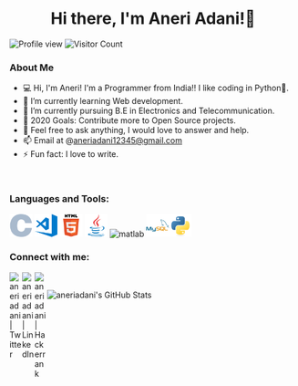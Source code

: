 <h1 align="center">Hi there, I'm Aneri Adani!👋</h1>

![Profile view](https://github.com/aneriadani762/?username=aneriadani762&color=blue)
![Visitor Count](https://profile-counter.glitch.me/{aneriadani762}/count.svg)

### About Me

- 💻 Hi, I'm Aneri! I'm a Programmer from India!! I like coding in Python🐍.
- 🌱 I’m currently learning Web development. 
- 💼 I’m currently pursuing B.E in Electronics and Telecommunication.
- 🥅 2020 Goals: Contribute more to Open Source projects.
- 💬 Feel free to ask anything, I would love to answer and help. 
- 📫 Email at @aneriadani12345@gmail.com
- ⚡ Fun fact: I love to write.

<br />

### Languages and Tools:

<p align="left"><img src="https://raw.githubusercontent.com/devicons/devicon/master/icons/c/c-original.svg" alt="C" width="40" height="40"/> <img src="https://raw.githubusercontent.com/github/explore/80688e429a7d4ef2fca1e82350fe8e3517d3494d/topics/visual-studio-code/visual-studio-code.png" alt="vs code" width="40" height="40"/> <img src="https://raw.githubusercontent.com/devicons/devicon/master/icons/html5/html5-original-wordmark.svg" alt="html5" width="40" height="40"/> <img src="https://raw.githubusercontent.com/devicons/devicon/master/icons/java/java-original.svg" alt="java" width="40" height="40"/> <img src="https://raw.githubusercontent.com/simple-icons/simple-icons/master/icons/mathworks.svg" alt="matlab" width="40" height="40"/> <img src="https://raw.githubusercontent.com/devicons/devicon/master/icons/mysql/mysql-original-wordmark.svg" alt="mysql" width="40" height="40"/><img src="https://raw.githubusercontent.com/devicons/devicon/master/icons/python/python-original.svg" alt="python" width="40" height="40"/>

<br>

### Connect with me:

[<img align="left" alt="aneriadani | Twitter" width="22px" src="https://cdn.jsdelivr.net/npm/simple-icons@v3/icons/twitter.svg" />][twitter]
[<img align="left" alt="aneriadani | LinkedIn" width="22px" src="https://cdn.jsdelivr.net/npm/simple-icons@v3/icons/linkedin.svg" />][linkedin]
[<img align="left" alt="aneriadani | Hackerrank" width="22px" src="https://cdn.jsdelivr.net/npm/simple-icons@v3/icons/hackerrank.svg" />][Hackerrank]

<br />

<img align="left" alt="aneriadani's GitHub Stats" src="https://github-readme-stats.vercel.app/api?username=aneriadani762&show_icons=true&hide_border=true" /></p>

<br />
<br />

[twitter]: https://twitter.com/aneriadani
[linkedin]: www.linkedin.com/in/aneri-adani
[hackerrank]: https://www.hackerrank.com/aneriadani
